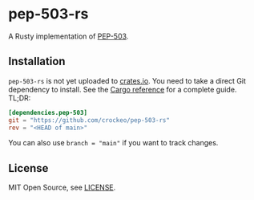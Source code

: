 # pep-503-rs

A Rusty implementation of [PEP-503](https://peps.python.org/pep-0503/).

## Installation

`pep-503-rs` is not yet uploaded to [crates.io](https://crates.io).
You need to take a direct Git dependency to install.
See the [Cargo reference](https://doc.rust-lang.org/cargo/reference/specifying-dependencies.html#specifying-dependencies-from-git-repositories)
for a complete guide.
TL;DR:

```toml
[dependencies.pep-503]
git = "https://github.com/crockeo/pep-503-rs"
rev = "<HEAD of main>"
```

You can also use `branch = "main"` if you want to track changes.

## License

MIT Open Source, see [LICENSE](./LICENSE).
